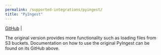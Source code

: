 ```yaml
---
permalink: /supported-integrations/pyingest/
title: "PyIngest"
---
```


[GitHub](https://github.com/neo4j-field/pyingest) |

The original version provides more functionality such as loading files from S3 buckets. Documentation on how to use the original PyIngest can be found on its GitHub above.
